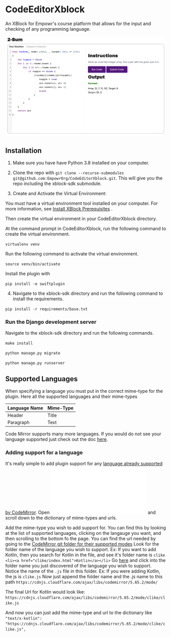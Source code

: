 # CodeEditorXblock

An XBlock for Empowr's course platform that allows for the input and checking of any programming language.

![Code Editor Screenshot](code-editor.png)

## Installation

1. Make sure you have have Python 3.8 installed on your computer.

2. Clone the repo with `git clone --recurse-submodules git@github.com:EmpowrOrg/CodeEditorXblock.git`. This will give
   you the repo including the xblock-sdk submodule.

3. Create and Activate the Virtual Environment:

You must have a virtual environment tool installed on your computer. For more information,
see [Install XBlock Prerequisites](https://edx.readthedocs.io/projects/xblock-tutorial/en/latest/getting_started/prereqs.html)
.

Then create the virtual environment in your CodeEditorXblock directory.

At the command prompt in CodeEditorXblock, run the following command to create the virtual environment.

`virtualenv venv`

Run the following command to activate the virtual environment.

`source venv/bin/activate`

Install the plugin with

`pip install -e swiftplugin`

4. Navigate to the xblock-sdk directory and run the following command to install the requirements.

`pip install -r requirements/base.txt`

### Run the Django development server

Navigate to the xblock-sdk directory and run the following commands.

`make install`

`python manage.py migrate`

`python manage.py runserver`

## Supported Languages

When specifying a language you must put in the correct mime-type for the plugin. Here all the supported languages and
their mime-types

| Language Name | Mime-Type |
|---------------|-----------|
| Header        | Title     |
| Paragraph     | Text      |

Code Mirror supports many more languages. If you would do not see your language supported just check out the
doc [here](https://codemirror.net/5/mode/).

### Adding support for a language

It's really simple to add plugin support for
any [language already supported by CodeMirror](https://codemirror.net/5/mode/).
Open ![swiftplugin.py](/swiftplugin/swiftplugin/swiftplugin.py) and scroll down to the dictionary of mime-types and
urls.

Add the mime-type you wish to add support for. You can find this by looking at the list of supported languages, clicking
on the langauge you want, and then scrolling to the bottom fo the page.
You can find the url needed by going to
the [CodeMirror git folder for their supported modes](https://github.com/codemirror/codemirror5/blob/master/mode/index.html)
Look for the folder name of the language you wish to support.
Ex: If you want to add Kotlin, then you search for Kotlin in the file, and see it's folder name
is `clike` `<li><a href="clike/index.html">Kotlin</a></li>`
Go [here](https://github.com/codemirror/codemirror5/tree/master/mode) and click into the folder name you just discovered
of the language you wish to support.
Notice the name of the `.js` file in this folder.
Ex: If you were adding Kotlin, the js is `clike.js`
Now just append the folder name and the .js name to this
path `https://cdnjs.cloudflare.com/ajax/libs/codemirror/5.65.2/mode/`

The final Url for Kotlin would look like: `https://cdnjs.cloudflare.com/ajax/libs/codemirror/5.65.2/mode/clike/clike.js`

And now you can just add the mime-type and url to the dictionary like
`"text/x-kotlin": "https://cdnjs.cloudflare.com/ajax/libs/codemirror/5.65.2/mode/clike/clike.js",`
